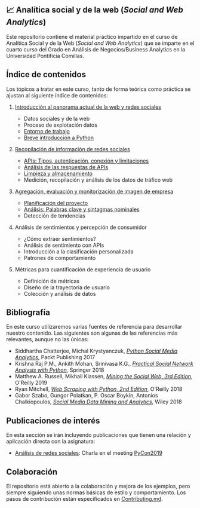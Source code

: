 ## 📈 Analítica social y de la web (*Social and Web Analytics*)

Este repositorio contiene el material práctico impartido en el curso de 
Analítica Social y de la Web  (*Social and Web Analytics*) que se imparte en el cuarto
curso del Grado en Análisis de Negocios/Business Analytics en la Universidad 
Pontificia Comillas.

## Índice de contenidos

Los tópicos a tratar en este curso, tanto de forma teórica como práctica se ajustan al 
siguiente índice de contenidos:


1. [Introducción al panorama actual de la web y redes sociales](01-introduction) 
   
    - Datos sociales y de la web
    - Proceso de explotación datos
    - [Entorno de trabajo](01-introduction/README.md)
    - [Breve introducción a Python](01-introduction/python-review)

2. [Recopilación de información de redes sociales](02-social-data-collection/README.md)
      
    - [APIs: Tipos, autenticación, conexión y limitaciones](02-social-data-collection/README.md#apis-tipos-ventajas-e-inconvenientes-autenticacin-y-conexin)
    - [Análisis de las respuestas de APIs](02-social-data-collection/README.md#análisis-de-las-respuestas-de-apis)
    - [Limpieza y almacenamiento](02-social-data-collection/README.md#limpieza-y-almacenamiento)
    - Medición, recopilación y análisis de los datos de tráfico web


3. [Agregación, evaluación y monitorización de imagen de empresa](03-brand-activity/README.md)
      
    - [Planificación del proyecto](03-brand-activity/README.md#planificación-del-proyecto)
    - [Análisis: Palabras clave y sintagmas nominales](03-brand-activity/README.md#análisis-palabras-clave-y-sintagmas-nominales)
    - Detección de tendencias

      
4. Análisis de sentimientos y percepción de consumidor

    - ¿Cómo extraer sentimientos?
    - Análisis de sentimiento con APIs
    - Introducción a la clasificación personalizada
    - Patrones de comportamiento


5. Métricas para cuantificación de experiencia de usuario
 
    - Definición de métricas
    - Diseño de la trayectoria de usuario
    - Colección y análisis de datos
   
## Bibliografía

En este curso utilizaremos varias fuentes de referencia para desarrollar nuestro contenido.
Las siguientes son algunas de las referencias más relevantes, aunque no las únicas:

- Siddhartha Chatterjee, Michal Krystyanczuk, <a href="https://www.packtpub.com/product/python-social-media-analytics/9781787121485" target="_blank">*Python Social Media Analytics*</a>, Packt Publishing 2017
- Krishna Raj P.M., Ankith Mohan, Srinivasa K.G., <a href="https://link.springer.com/book/10.1007/978-3-319-96746-2" target="_blank">*Practical Social Network Analysis with Python*</a>, Springer 2018
- Matthew A. Russell, Mikhail Klassen, <a href="https://www.oreilly.com/library/view/mining-the-social/9781491973547/" target="_blank">*Mining the Social Web, 3rd Edition*</a>, O'Reilly 2019
- Ryan Mitchell, <a href="https://www.oreilly.com/library/view/web-scraping-with/9781491985564/" target="_blank">*Web Scraping with Python, 2nd Edition*</a>, O'Reilly 2018
- Gabor Szabo, Gungor Polatkan, P. Oscar Boykin, Antonios Chalkiopoulos, <a href="https://www.wiley.com/en-us/Social+Media+Data+Mining+and+Analytics-p-9781118824856" target="_blank">*Social Media Data Mining and Analytics*</a>, Wiley 2018


## Publicaciones de interés

En esta sección se irán incluyendo publicaciones que tienen una relación y aplicación directa 
con la asignatura:

- <a href="https://towardsdatascience.com/social-network-analysis-from-theory-to-applications-with-python-d12e9a34c2c7" target="_blank">Análisis de redes sociales</a>: Charla en el meeting [PyCon2019](https://www.youtube.com/watch?v=px7ff2_Jeqw)


## Colaboración

El repositorio está abierto a la colaboración y mejora de los ejemplos, pero siempre 
siguiendo unas normas básicas de estilo y comportamiento. Los pasos de contribución están 
especificados en [Contributing.md](CONTRIBUTING.md).
